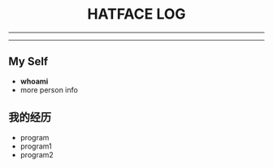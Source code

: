 <h1 align="center">HATFACE LOG</h1>

---


---

## My Self

* **whoami**
* more person info

## 我的经历

* program
* program1
* program2
